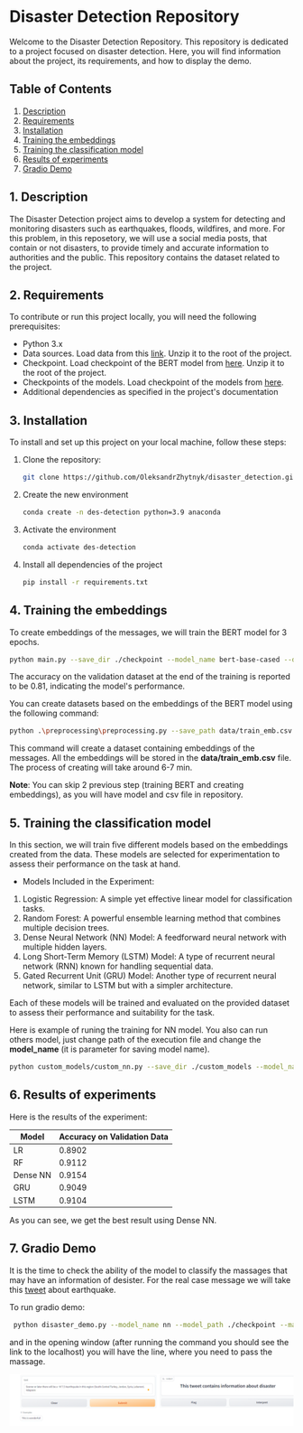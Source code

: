 # Disaster Detection Repository

Welcome to the Disaster Detection Repository. This repository is dedicated to a project focused on disaster detection.
Here, you will find information about the project, its requirements, and how to display the demo.

## Table of Contents
1. [Description](#description)
2. [Requirements](#requirements)
3. [Installation](#installation)
4. [Training the embeddings ](#train_model)
5. [Training the classification model](#train_classification)
6. [Results of experiments](#results)
7. [Gradio Demo](#gradio_demo)

## 1. Description <a name="description"></a>

The Disaster Detection project aims to develop a system for detecting and monitoring disasters such as earthquakes, floods, 
wildfires, and more. For this problem, in this reposetory, we will use a social media posts, that contain or not disasters,
to provide timely and accurate information to authorities and the public. This repository contains the dataset related to the project.

## 2. Requirements <a name="requirements"></a>

To contribute or run this project locally, you will need the following prerequisites:

- Python 3.x
- Data sources. Load data from this [link](https://drive.google.com/file/d/1TKVEprgfgfOv6tWY5DzYvEbVJZTf7J9v/view?usp=sharing). Unzip it to the root of the project.
- Checkpoint. Load checkpoint of the BERT model from [here](https://drive.google.com/file/d/1Jfr_qlGQYKGgDKZ6Qd4eWtKEnRjk6nEn/view?usp=sharing). Unzip it to the root of the project.
- Checkpoints of the models. Load checkpoint of the models from [here](https://drive.google.com/file/d/1rQx2ucz05kkbTgxBY0DJGSN9OfzHw4qZ/view?usp=sharing).
- Additional dependencies as specified in the project's documentation

## 3. Installation <a name="installation"></a>

To install and set up this project on your local machine, follow these steps:

1. Clone the repository:

   ```bash
   git clone https://github.com/OleksandrZhytnyk/disaster_detection.git

2. Create the new environment 

   ```bash
   conda create -n des-detection python=3.9 anaconda

3. Activate the environment 

   ```bash
   conda activate des-detection
   
4. Install all dependencies of the project

   ```bash
   pip install -r requirements.txt

## 4. Training the embeddings <a name="train_model"></a>

To create embeddings of the messages, we will train the BERT model for 3 epochs.

   ```bash
   python main.py --save_dir ./checkpoint --model_name bert-base-cased --device cuda --max_length 384 --csv_path data/train.csv
   ```

The accuracy on the validation dataset at the end of the training is reported to be 0.81, indicating the model's performance.

You can create datasets based on the embeddings of the BERT model using the following command:

   ```bash
   python .\preprocessing\preprocessing.py --save_path data/train_emb.csv --model_path .\checkpoint\ --max_length 384 --csv_path data/train.csv 
   ```

This command will create a dataset containing embeddings of the messages. All the embeddings will be stored in the **data/train_emb.csv**
file. The process of creating will take around 6-7 min.

**Note**: You can skip 2 previous step (training BERT and creating embeddings), as you will have model and csv file in repository.  
## 5. Training the classification model <a name="train_classification"></a>
In this section, we will train five different models based on the embeddings created from the data.
These models are selected for experimentation to assess their performance on the task at hand.
* Models Included in the Experiment:
1. Logistic Regression: A simple yet effective linear model for classification tasks.
2. Random Forest: A powerful ensemble learning method that combines multiple decision trees.
3. Dense Neural Network (NN) Model: A feedforward neural network with multiple hidden layers.
4. Long Short-Term Memory (LSTM) Model: A type of recurrent neural network (RNN) known for handling sequential data.
5. Gated Recurrent Unit (GRU) Model: Another type of recurrent neural network, similar to LSTM but with a simpler architecture.

Each of these models will be trained and evaluated on the provided dataset to assess their performance and suitability for the task.

Here is example of runing the training for NN model. You also can run others model, just change 
path of the execution file and change the **model_name** (it is parameter for saving model name).
   ```bash
   python custom_models/custom_nn.py --save_dir ./custom_models --model_name densenn --csv_origin_path data/train.csv --csv_emb_path data/train_emb.cs 
   ```

## 6. Results of experiments <a name="results"></a>
Here is the results of the experiment:

| Model       | Accuracy on Validation Data |
|-------------|-----------------------------|
| LR          | 0.8902                      |
| RF          | 0.9112                      |
| Dense NN    | 0.9154                      |
| GRU         | 0.9049                      |
| LSTM        | 0.9104                      |

As you can see, we get the best result using Dense NN.

## 7. Gradio Demo <a name="gradio_demo"></a>

It is the time to check the ability of the model to classify the massages that may have an information of desister.
For the real case message we will take this [tweet](https://twitter.com/hogrbe/status/1621479563720118273) about earthquake.

To run gradio demo: 

   ```bash
    python disaster_demo.py --model_name nn --model_path ./checkpoint --max_length  384        
   ```

and in the opening window (after running the command you should see the link to the localhost) you will have the line,
where you need to pass the massage.

![img.png](images/Figure_1.PNG)
